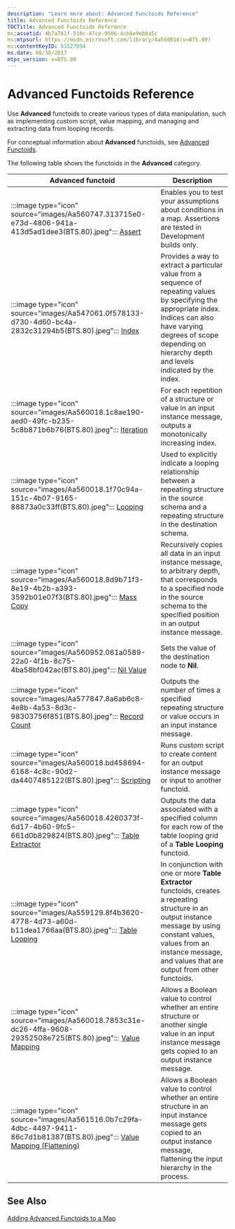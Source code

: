 ```yaml
---
description: "Learn more about: Advanced Functoids Reference"
title: Advanced Functoids Reference
TOCTitle: Advanced Functoids Reference
ms:assetid: 4b7a761f-510c-47ce-9506-4cb8e9ebba5c
ms:mtpsurl: https://msdn.microsoft.com/library/Aa560018(v=BTS.80)
ms:contentKeyID: 51527854
ms.date: 08/30/2017
mtps_version: v=BTS.80
---
```


# Advanced Functoids Reference

Use **Advanced** functoids to create various types of data manipulation, such as implementing custom script, value mapping, and managing and extracting data from looping records.

For conceptual information about **Advanced** functoids, see [Advanced Functoids](/biztalk/core/advanced-functoids).

The following table shows the functoids in the **Advanced** category.

| Advanced functoid | Description |
|-------------------|-------------|
| :::image type="icon" source="images/Aa560747.313715e0-e73d-4806-941a-413d5ad1dee3(BTS.80).jpeg"::: [Assert](assert-functoid-reference.md) | Enables you to test your assumptions about conditions in a map. Assertions are tested in Development builds only. |
| :::image type="icon" source="images/Aa547061.0f578133-d730-4d60-bc4a-2832c31294b5(BTS.80).jpeg"::: [Index](index-functoid-reference.md) | Provides a way to extract a particular value from a sequence of repeating values by specifying the appropriate index. Indices can also have varying degrees of scope depending on hierarchy depth and levels indicated by the index.   |
| :::image type="icon" source="images/Aa560018.1c8ae190-aed0-49fc-b235-5c8b871b6b76(BTS.80).jpeg"::: [Iteration](iteration-functoid-reference.md) | For each repetition of a structure or value in an input instance message, outputs a monotonically increasing index. |
| :::image type="icon" source="images/Aa560018.1f70c94a-151c-4b07-9165-88873a0c33ff(BTS.80).jpeg"::: [Looping](looping-functoid-reference.md) | Used to explicitly indicate a looping relationship between a repeating structure in the source schema and a repeating structure in the destination schema. |
| :::image type="icon" source="images/Aa560018.8d9b71f3-8e19-4b2b-a393-3592b01e07f3(BTS.80).jpeg"::: [Mass Copy](mass-copy-functoid-reference.md) | Recursively copies all data in an input instance message, to arbitrary depth, that corresponds to a specified node in the source schema to the specified position in an output instance message. |
| :::image type="icon" source="images/Aa560952.061a0589-22a0-4f1b-8c75-4ba58bf042ac(BTS.80).jpeg"::: [Nil Value](nil-value-functoid-reference.md) | Sets the value of the destination node to **Nil**. |
| :::image type="icon" source="images/Aa577847.8a6ab6c8-4e8b-4a53-8d3c-98303756f851(BTS.80).jpeg"::: [Record Count](record-count-functoid-reference.md) | Outputs the number of times a specified repeating structure or value occurs in an input instance message. |
| :::image type="icon" source="images/Aa560018.bd458694-6168-4c8c-90d2-da4407485122(BTS.80).jpeg"::: [Scripting](scripting-functoid-reference.md) | Runs custom script to create content for an output instance message or input to another functoid. |
| :::image type="icon" source="images/Aa560018.4260373f-6d17-4b60-9fc5-661d0b829824(BTS.80).jpeg"::: [Table Extractor](table-extractor-functoid-reference.md) | Outputs the data associated with a specified column for each row of the table looping grid of a **Table Looping** functoid. |
| :::image type="icon" source="images/Aa559129.8f4b3620-4778-4d73-a60d-b11dea1766aa(BTS.80).jpeg"::: [Table Looping](table-looping-functoid-reference.md) | In conjunction with one or more **Table Extractor** functoids, creates a repeating structure in an output instance message by using constant values, values from an instance message, and values that are output from other functoids. |
| :::image type="icon" source="images/Aa560018.7853c31e-dc26-4ffa-9608-29352508e725(BTS.80).jpeg"::: [Value Mapping](value-mapping-functoid-reference.md) | Allows a Boolean value to control whether an entire structure or another single value in an input instance message gets copied to an output instance message. |
| :::image type="icon" source="images/Aa561516.0b7c29fa-4dbc-4497-9411-86c7d1b81387(BTS.80).jpeg"::: [Value Mapping (Flattening)](value-mapping-flattening-functoid-reference.md) | Allows a Boolean value to control whether an entire structure in an input instance message gets copied to an output instance message, flattening the input hierarchy in the process. |

## See Also

[Adding Advanced Functoids to a Map](/biztalk/core/adding-advanced-functoids-to-a-map)
